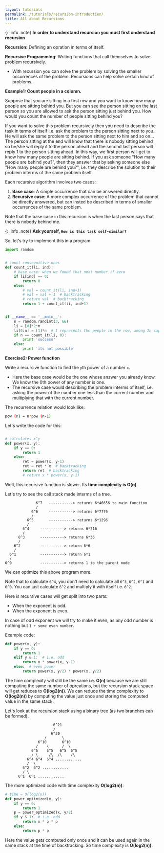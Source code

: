 ```yaml
---
layout: tutorials
permalink: /tutorials/recursion-introduction/
title: All about Recursions
---
```


{: .info .note}
**In order to understand recursion you must first understand recursion**

**Recursion:** Defining an opration in terms of itself. 

**Recursive Programming:** Writing functions that call themselves to solve problem recursively. 

- With recursion you can solve the problem by solving the smaller occurrences of the problem. Recursions can help solve certain kind of problems.


**Example1: Count people in a column.**

Suppose that you are sitting in a first row and you want to know how many people are sitting behind you. But you can see the person sitting on the last person so you are allowed to ask the person sitting just behind you. How would you count the number of people sitting behind you?

If you want to solve this problem recursively then you need to describe the task in terms of itself i.e. ask the problem to the person sitting next to you. He will ask the same problem to the person sitting next to him and so on... The person sitting at the end will know that there is nobody sitting behind so he/she will reply `0` to the person ahead and the second last person will reply 1 to the person sitting ahead. In this way, we first person will get to know how many people are sitting behind. If you ask someone "How many people are behind you?", then they answer that by asking someone else "How many people are behind you?", i.e. they describe the solution to their problem interms of the same problem itself.

Each recursive algorithm involves two cases:

1. **Base case**: A simple occurrence that can be answered directly.
2. **Recursive case**: A more complex occurrence of the problem that cannot be directly answered, but can insted be described in terms of smaller occurrences of the same problem.

Note that the base case in this recursion is when the last person says that there is nobody behind me.

{: .info .note}
**Ask yourself, `How is this task self-similar?`**

So, let's try to implement this in a program.

```py
import random


# count consequitive ones
def count_it(li, ind):
    # base case: when we found that next number if zero
    if li[ind] == 0:
        return 0
    else:
        # val = count_it(li, ind+1)
        # val = val + 1  # backtracking
        # return val  # backtracking
        return 1 + count_it(li, ind+1)


if __name__ == '__main__':
    n = random.randint(3, 66)
    li = [0]*2*n
    li[0:n] = [1]*n  # 1 represents the people in the row, among 2n capacities
    if n == count_it(li, 0):
        print 'success'
    else:
        print 'its not possible'
```

**Exercise2: Power function**

Write a recursive function to find the `y`th power of a number `x`.

- Here the base case would be the one whose answer you already know. We know the 0th power of any number is one.
- The recursive case would describing the problem interms of itself, i.e. asking the power of the number one less than the current number and multiplying that with the current number.

The recurrence relation would look like:

```sh
pow (n) = n*pow (n-1)
```

Let's write the code for this:

```py

# calculates x^y
def power(x, y):
    if y == 0:
        return 1
    else:
        ret = power(x, y-1)
        ret = ret * x  # backtracking
        return ret  # backtracking
        # return x * power(x, y-1)
```

Well, this recursive function is slower. Its **time complexity is O(n)**.

Let's try to see the call stack made interms of a tree.

```
              6^7	-----------> returns 6*46656 to main function
              /
            6^6		-----------> returns 6*7776
            /
          6^5		-----------> returns 6*1296
          /
        6^4		-----------> returns 6*216
        /
      6^3		-----------> returns 6*36
      /
    6^2			-----------> return 6*6
    /
  6^1			-----------> return 6*1
  /
6^0 			-----------> returns 1 to the parent node
```

We can optimize this above program more.

Note that to calculate `6^4`, you don't need to calculate all `6^3`, `6^2`, `6^1` and `6^0`. You can just calculate `6^2` and multiply it with itself i.e. `6^2`.

Here is recursive cases will get split into two parts:

- When the exponent is odd.
- When the exponent is even.

In case of odd exponent we will try to make it even, as any odd number is nothing but `1 + some even number`.

Example code:

```py
def power(x, y):
    if y == 0:
        return 1
    elif y & 1:  # i.e. odd
        return x * power(x, y-1)
    else:  # even power
        return power(x, y/2) * power(x, y/2)
```

The time complexity will still be the same i.e. **O(n)** because we are still computing the same number of opreations, but the recursion stack space will get reduces to **O(log2(n))**. We can reduce the time complexity to **O(log2(n))** by computing the value just once and storing the computed value in the same stack.

Let's look at the recursion stack using a binary tree (as two branches can be formed).


```
                      6^21
                      /
                     6^20
                  /       \
               6^10       6^10
              /    \      /  \
            6^5    6^5   6^5  6^5 
            / \     /\  /\    /\
          6^4 6^4  6^4 ............
          /  \ 
        6^2  6^2 ............
        / \
      6^1  6^1 ............
```

The more optimized code with time complexity **O(log2(n))**:

```py
# time = O(log2(n))
def power_optimized(x, y):
    if y == 0:
        return 1
    p = power_optimized(x, y/2)
    if y & 1:  # i.e. odd
        return x * p * p
    else:
        return p * p
```

Here the value gets computed only once and it can be used again in the same stack at the time of backtracking. So time complexity is **O(log2(n))**.
